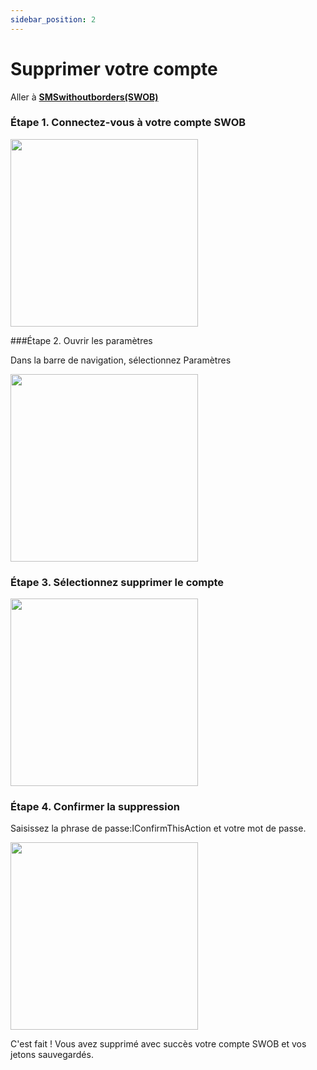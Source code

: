 ```yaml
---
sidebar_position: 2
---
```


# Supprimer votre compte

Aller à [**SMSwithoutborders(SWOB)**](https://smswithoutborders.com)

### Étape 1. Connectez-vous à votre compte SWOB
<img src="/img/login.png" width="300px" />

###Étape 2. Ouvrir les paramètres

Dans la barre de navigation, sélectionnez Paramètres

<img src="/img/openSettings.jpeg" width="300px" />

### Étape 3. Sélectionnez supprimer le compte

<img src="/img/settingsDelete.PNG" width="300px" />

### Étape 4. Confirmer la suppression

Saisissez la phrase de passe:IConfirmThisAction et votre mot de passe.

<img src="/img/approveDelete.PNG" width="300px" />

C'est fait ! Vous avez supprimé avec succès votre compte SWOB et vos jetons sauvegardés.
